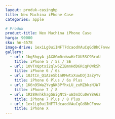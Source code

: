 ```yaml
---
layout: produk-casinghp
title: Nex Machina iPhone Case
categories: apple

# Produk
product-title: Nex Machina iPhone Case
harga: 90000
sku: hn-4578
image-drive: 1ex1Lg0uiINFT7dcaodVAuCqGd8hCFnvw
gallery:
  - url: 1bg5hgyA-jAX8Gm0rdwwHzIXU5SC9RrxU
    title: iPhone 5 / 5s / SE
  - url: 1OVTXQptsi2qlw5ZIBmnHdD6RCqP0Wk5h
    title: iPhone 6 / 6s
  - url: 10JtCn_Q1AzeSb1nRMwtxXuwDOj3aZyYv
    title: iPhone 6 Plus / 6s Plus
  - url: 1K6n95Wa2YvgNK8PfhxLU_zuMZbkzNJW7
    title: iPhone 7 / 8
  - url: 1R289nhkhagGWigNtS-uWJmICu0eYBA6z
    title: iPhone 7 Plus / 8 Plus
  - url: 1ex1Lg0uiINFT7dcaodVAuCqGd8hCFnvw
    title: iPhone X
---
```

